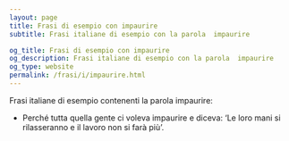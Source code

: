 ```yaml
---
layout: page
title: Frasi di esempio con impaurire 
subtitle: Frasi italiane di esempio con la parola  impaurire

og_title: Frasi di esempio con impaurire 
og_description: Frasi italiane di esempio con la parola  impaurire
og_type: website
permalink: /frasi/i/impaurire.html
---
```


Frasi italiane di esempio contenenti la parola impaurire:


- Perché tutta quella gente ci voleva impaurire e diceva: ‘Le loro mani si rilasseranno e il lavoro non si farà più’.
